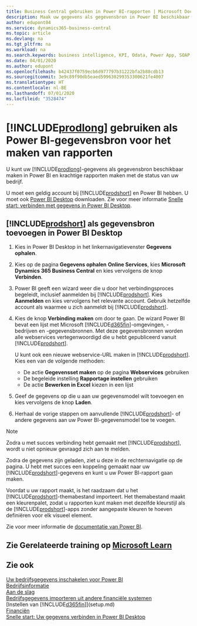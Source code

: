 ```yaml
---
title: Business Central gebruiken in Power BI-rapporten | Microsoft Docs
description: Maak uw gegevens als gegevensbron in Power BI beschikbaar en maak krachtige rapporten met de status van uw bedrijf.
author: edupont04
ms.service: dynamics365-business-central
ms.topic: article
ms.devlang: na
ms.tgt_pltfrm: na
ms.workload: na
ms.search.keywords: business intelligence, KPI, Odata, Power App, SOAP, analysis
ms.date: 04/01/2020
ms.author: edupont
ms.openlocfilehash: b42437f0759ecb6d977797b31222bfa2b88cdb13
ms.sourcegitcommit: 3e9c89f90db5eaed599630299353300621fe4007
ms.translationtype: HT
ms.contentlocale: nl-BE
ms.lasthandoff: 07/01/2020
ms.locfileid: "3528474"
---
```

# <a name="using-prodlong-as-power-bi-data-source-for-building-reports"></a>[!INCLUDE[prodlong](includes/prodlong.md)] gebruiken als Power BI-gegevensbron voor het maken van rapporten

U kunt uw [!INCLUDE[prodlong](includes/prodlong.md)]-gegevens als gegevensbron beschikbaar maken in Power BI en krachtige rapporten maken met de status van uw bedrijf.  

U moet een geldig account bij [!INCLUDE[prodshort](includes/prodshort.md)] en Power BI hebben. U moet ook [Power BI Desktop](https://powerbi.microsoft.com/desktop/) downloaden. Zie voor meer informatie [Snelle start: verbinden met gegevens in Power BI Desktop](/power-bi/desktop-quickstart-connect-to-data).  

## <a name="to-add-prodshort-as-a-data-source-in-power-bi-desktop"></a>[!INCLUDE[prodshort](includes/prodshort.md)] als gegevensbron toevoegen in Power BI Desktop

1. Kies in Power BI Desktop in het linkernavigatievenster **Gegevens ophalen**.
2. Kies op de pagina **Gegevens ophalen** **Online Services**, kies **Microsoft Dynamics 365 Business Central** en kies vervolgens de knop **Verbinden**.
3. Power BI geeft een wizard weer die u door het verbindingsproces begeleidt, inclusief aanmelden bij [!INCLUDE[prodshort](includes/prodshort.md)]. Kies **Aanmelden** en kies vervolgens het relevante account. Gebruik hetzelfde account als waarmee u zich aanmeldt bij [!INCLUDE[prodshort](includes/prodshort.md)].
4. Kies de knop **Verbinding maken** om door te gaan. De wizard Power BI bevat een lijst met Microsoft [!INCLUDE[d365fin](includes/d365fin_md.md)]-omgevingen, -bedrijven en -gegevensbronnen. Met deze gegevensbronnen worden alle webservices vertegenwoordigd die u hebt gepubliceerd vanuit [!INCLUDE[prodshort](includes/prodshort.md)].

    U kunt ook een nieuwe webservice-URL maken in [!INCLUDE[prodshort](includes/prodshort.md)]. Kies een van de volgende methoden:

      - De actie **Gegevensset maken** op de pagina **Webservices** gebruiken
      - De begeleide instelling **Rapportage instellen** gebruiken
      - De actie **Bewerken in Excel** kiezen in een lijst

5. Geef de gegevens op die u aan uw gegevensmodel wilt toevoegen en kies vervolgens de knop **Laden**.
6. Herhaal de vorige stappen om aanvullende [!INCLUDE[prodshort](includes/prodshort.md)]- of andere gegevens aan uw Power BI-gegevensmodel toe te voegen.

> [!NOTE]  
> Zodra u met succes verbinding hebt gemaakt met [!INCLUDE[prodshort](includes/prodshort.md)], wordt u niet opnieuw gevraagd zich aan te melden.

Zodra de gegevens zijn geladen, ziet u deze in de rechternavigatie op de pagina. U hebt met succes een koppeling gemaakt naar uw [!INCLUDE[prodshort](includes/prodshort.md)]-gegevens en kunt u uw Power BI-rapport gaan maken.  

Voordat u uw rapport maakt, is het raadzaam dat u het [!INCLUDE[prodshort](includes/prodshort.md)]-themabestand importeert.  Het themabestand maakt een kleurenpalet, zodat u rapporten kunt maken met dezelfde kleurstijl als de [!INCLUDE[prodshort](includes/prodshort.md)]-apps zonder aangepaste kleuren te hoeven definiëren voor elk visueel element.

Zie voor meer informatie de [documentatie van Power BI](/power-bi/consumer/).

## <a name="see-related-training-at-microsoft-learn"></a>Zie Gerelateerde training op [Microsoft Learn](/learn/modules/configure-powerbi-excel-dynamics-365-business-central/index)

## <a name="see-also"></a>Zie ook

[Uw bedrijfsgegevens inschakelen voor Power BI](admin-powerbi.md)  
[Bedrijfsinformatie](bi.md)  
[Aan de slag](product-get-started.md)  
[Bedrijfsgegevens importeren uit andere financiële systemen](across-import-data-configuration-packages.md)  
[Instellen van [!INCLUDE[d365fin](includes/d365fin_md.md)]](setup.md)  
[Financiën](finance.md)  
[Snelle start: Uw gegevens verbinden in Power BI Desktop](/power-bi/desktop-quickstart-connect-to-data)  
